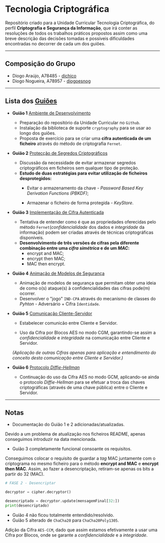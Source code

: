 # Tecnologia Criptográfica
Repositório criado para a Unidade Curricular Tecnologia Criptográfica, do perfil **Criptografia e Segurança da Informação**, que irá conter as resoluções de todos os trabalhos práticos propostos assim como uma breve descrição das decisões tomadas e possíveis dificuldades encontradas no decorrer de cada um dos guiões.

---

## **Composição do Grupo**
* Diogo Araújo, A78485 - [dichico](https://github.com/dichico)
* Diogo Nogueira, A78957 - [diogoesnog](https://github.com/diogoesnog)

---

## Lista dos [**Guiões**](https://github.com/uminho-miei-crypto/1920-TC/blob/master/doc/guioes.md)


- **Guião 1** [Ambiente de Desenvolvimento](https://github.com/uminho-miei-crypto/1920-G9/tree/master/Gui%C3%B5es/G1)   
  - Preparação do repositório da Unidade Curricular no ```Github```.
  - Instalação da biblioteca de suporte ```cryptography``` para se usar ao longo dos guiões.
  - Proposta de exercício para se criar uma **cifra autenticada de um ficheiro** através do método de criptografia ```Fernet```.
  
  
  
- **Guião 2** [Protecção de Segredos Criptográficos](https://github.com/uminho-miei-crypto/1920-G9/tree/master/Gui%C3%B5es/G2)
  - Discussão da necessidade de evitar armazenar segredos criptográficos em ficheiros sem qualquer tipo de proteção.
  - **Estudo de duas estratégias para evitar utilização de ficheiros desprotegidos:**
    - Evitar o armazenamento da chave - *Password Based Key Derivation Functions (PBKDF)*;
    
    - Armazenar o ficheiro de forma protegida - *KeyStore*.
    
      
  
- **Guião 3** [Implementação de Cifra Autenticada](https://github.com/uminho-miei-crypto/1920-G9/tree/master/Gui%C3%B5es/G3)
  - Tentativa de entender como é que as propriedades oferecidas pelo método ```Fernet```(*confidencialidade* dos dados e *integridade* da informação) podem ser criadas através de técnicas criptográficas disponíveis.
  - **Desenvolvimento de três versões de cifras pela diferente combinação entre uma *cifra simétrica* e de um *MAC*:**
     - encrypt and MAC;
     - encrypt then MAC;
     - MAC then encrypt.
     
     
  
- **Guião 4** [Animação de Modelos de Segurança](https://github.com/uminho-miei-crypto/1920-G9/tree/master/Gui%C3%B5es/G4)

    - Animação de modelos de segurança que permitam obter uma ideia de como o(s) ataque(s) à  confidencialidades das cifras pode(m) ocorrer.
    - Desenvolver o "jogo" ```IND-CPA``` através do mecanismo de classes do *Pyhton* - Adversário + Cifra ```Identidade```.
    
    
    
- **Guião 5** [Comunicação Cliente-Servidor](https://github.com/uminho-miei-crypto/1920-G9/tree/master/Gui%C3%B5es/G5)

    - Estabelecer comunicão entre Cliente e Servidor.
    
    - Uso da Cifra por Blocos AES no modo CGM, garantindo-se assim a *confidencialidade* e *integridade* na comunicação entre Cliente e Servidor.
    
      
    
    *(Aplicação de outras Cifras apenas para aplicação e entendimento do conceito desta comunicação entre Cliente e Servidor.)*
    
    

- **Guião 6** [Protocolo *Diffie-Hellman*](https://github.com/uminho-miei-crypto/1920-G9/tree/master/Gui%C3%B5es/G6)
  - Continuação do uso da Cifra AES no modo GCM, aplicando-se ainda o protocolo *Diffie-Hellman* para se efetuar a troca das chaves criptográficas (através de uma chave pública) entre o Cliente e Servidor.

---

## **Notas**

- Documentação do Guião 1 e 2 adicionadas/atualizadas. 

Devido a um problema de atualização nos ficheiros README, apenas conseguimos introduzir na data mencionada.

- Guião 3 completamente funcional consoante os requisitos.

Conseguimos colocar o requisito de guardar a *tag* MAC juntamente com o criptograma no mesmo ficheiro para o método **encrypt and MAC** e **encrypt then MAC**. Assim, ao fazer a desencriptação, retiram-se apenas os bits a partir do 32 (MAC).

```python
# FASE 2 - Desencriptar

decryptor = cipher.decryptor()

desencriptado = decryptor.update(mensagemFinal[32:])
print(desencriptado)
```
- Guião 4 não ficou totalmente entendido/resolvido.
- Guião 5 alterado de ```ChaCha20``` para ```ChaCha20Poly1305```. 

Adição da Cifra ```AES-CCM```, dado que assim estamos efetivamente a usar uma Cifra por Blocos, onde se garante a *confidencialidade* e a *integridade*.
